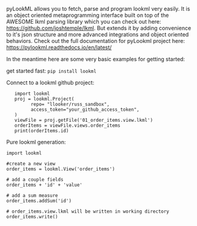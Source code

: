 pyLookML allows you to fetch, parse and program lookml very easily. 
It is an object oriented metaprogramming interface built on top of the AWESOME lkml parsing library which you can check out here: https://github.com/joshtemple/lkml. But extends it by adding convenience to it's json structure and more advanced integrations and object oriented behaviors.
Check out the full documentation for pyLookml project here: https://pylookml.readthedocs.io/en/latest/

In the meantime here are some very basic examples for getting started:

get started fast:
`pip install lookml`

Connect to a lookml github project:
```
   import lookml
   proj = lookml.Project(
         repo= "llooker/russ_sandbox",
         access_token="your_github_access_token",
   )
   viewFile = proj.getFile('01_order_items.view.lkml')
   orderItems = viewFile.views.order_items
   print(orderItems.id)
```

Pure lookml generation:
```
import lookml

#create a new view
order_items = lookml.View('order_items')

# add a couple fields
order_items + 'id' + 'value'

# add a sum measure
order_items.addSum('id')

# order_items.view.lkml will be written in working directory
order_items.write()

```

